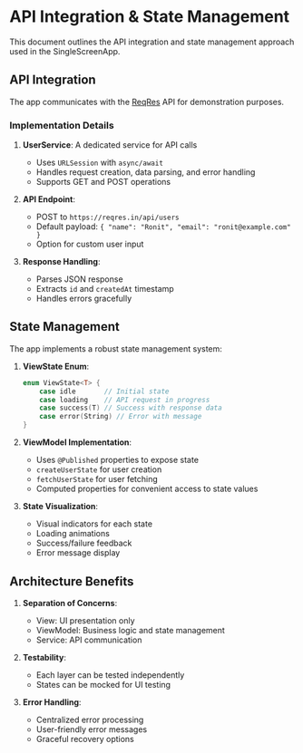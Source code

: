 # API Integration & State Management

This document outlines the API integration and state management approach used in the SingleScreenApp.

## API Integration

The app communicates with the [ReqRes](https://reqres.in) API for demonstration purposes.

### Implementation Details

1. **UserService**: A dedicated service for API calls
   - Uses `URLSession` with `async/await`
   - Handles request creation, data parsing, and error handling
   - Supports GET and POST operations

2. **API Endpoint**: 
   - POST to `https://reqres.in/api/users`
   - Default payload: `{ "name": "Ronit", "email": "ronit@example.com" }`
   - Option for custom user input

3. **Response Handling**:
   - Parses JSON response 
   - Extracts `id` and `createdAt` timestamp
   - Handles errors gracefully

## State Management

The app implements a robust state management system:

1. **ViewState Enum**:
   ```swift
   enum ViewState<T> {
       case idle       // Initial state
       case loading    // API request in progress
       case success(T) // Success with response data
       case error(String) // Error with message
   }
   ```

2. **ViewModel Implementation**:
   - Uses `@Published` properties to expose state
   - `createUserState` for user creation
   - `fetchUserState` for user fetching
   - Computed properties for convenient access to state values

3. **State Visualization**:
   - Visual indicators for each state
   - Loading animations
   - Success/failure feedback
   - Error message display

## Architecture Benefits

1. **Separation of Concerns**:
   - View: UI presentation only
   - ViewModel: Business logic and state management
   - Service: API communication

2. **Testability**:
   - Each layer can be tested independently
   - States can be mocked for UI testing

3. **Error Handling**:
   - Centralized error processing
   - User-friendly error messages
   - Graceful recovery options 